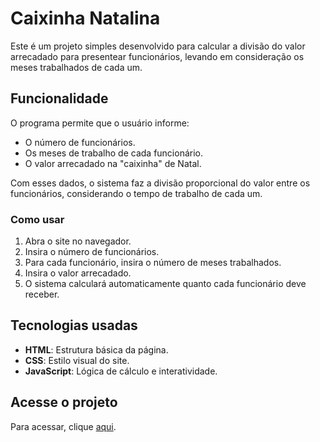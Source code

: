 # Caixinha Natalina

Este é um projeto simples desenvolvido para calcular a divisão do valor arrecadado para presentear funcionários, levando em consideração os meses trabalhados de cada um.

## Funcionalidade

O programa permite que o usuário informe:

- O número de funcionários.
- Os meses de trabalho de cada funcionário.
- O valor arrecadado na "caixinha" de Natal.

Com esses dados, o sistema faz a divisão proporcional do valor entre os funcionários, considerando o tempo de trabalho de cada um.

### Como usar

1. Abra o site no navegador.
2. Insira o número de funcionários.
3. Para cada funcionário, insira o número de meses trabalhados.
4. Insira o valor arrecadado.
5. O sistema calculará automaticamente quanto cada funcionário deve receber.

## Tecnologias usadas

- **HTML**: Estrutura básica da página.
- **CSS**: Estilo visual do site.
- **JavaScript**: Lógica de cálculo e interatividade.

## Acesse o projeto

Para acessar, clique [aqui](https://brunoscm7.github.io/Caixinha-Natalina/).
